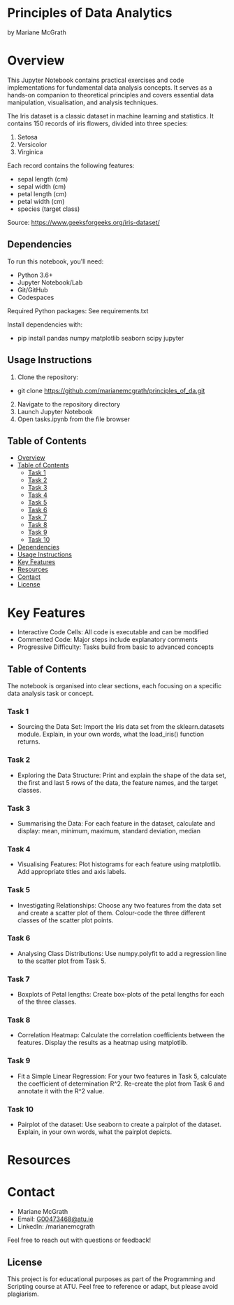 # Principles of Data Analytics

by Mariane McGrath
# Overview
This Jupyter Notebook contains practical exercises and code implementations for fundamental data analysis concepts. It serves as a hands-on companion to theoretical principles and covers essential data manipulation, visualisation, and analysis techniques.

The Iris dataset is a classic dataset in machine learning and statistics. It contains 150 records of iris flowers, divided into three species:
1. Setosa
2. Versicolor
3. Virginica

Each record contains the following features:
 - sepal length (cm)
 - sepal width (cm)
 - petal length (cm)
 - petal width (cm)
 - species (target class)
   
Source: https://www.geeksforgeeks.org/iris-dataset/

## Dependencies
To run this notebook, you'll need:
 - Python 3.6+
 - Jupyter Notebook/Lab
 - Git/GitHub
 - Codespaces

Required Python packages: See requirements.txt

Install dependencies with:
 - pip install pandas numpy matplotlib seaborn scipy jupyter

## Usage Instructions
1. Clone the repository:
 - git clone https://github.com/marianemcgrath/principles_of_da.git
2. Navigate to the repository directory
3. Launch Jupyter Notebook
4. Open tasks.ipynb from the file browser

## Table of Contents
- [Overview](#overview)
- [Table of Contents](#table-of-contents)
  - [Task 1](#task-1)
  - [Task 2](#task-2)
  - [Task 3](#task-3)
  - [Task 4](#task-4)
  - [Task 5](#task-5)
  - [Task 6](#task-6)
  - [Task 7](#task-7)
  - [Task 8](#task-8)
  - [Task 9](#task-9)
  - [Task 10](#task-10)
- [Dependencies](#dependencies)
- [Usage Instructions](#usage-instructions)
- [Key Features](#key-features)
- [Resources](#resources)
- [Contact](#contact)
- [License](#license)

# Key Features
 - Interactive Code Cells: All code is executable and can be modified
 - Commented Code: Major steps include explanatory comments
 - Progressive Difficulty: Tasks build from basic to advanced concepts

## Table of Contents
The notebook is organised into clear sections, each focusing on a specific data analysis task or concept.

### Task 1
- Sourcing the Data Set: Import the Iris data set from the sklearn.datasets module. Explain, in your own words, what the load_iris() function returns.
### Task 2
- Exploring the Data Structure: Print and explain the shape of the data set, the first and last 5 rows of the data, the feature names, and the target classes.
### Task 3
- Summarising the Data: For each feature in the dataset, calculate and display: mean, minimum, maximum, standard deviation, median
### Task 4
- Visualising Features: Plot histograms for each feature using matplotlib. Add appropriate titles and axis labels.
### Task 5
- Investigating Relationships: Choose any two features from the data set and create a scatter plot of them. Colour-code the three different classes of the scatter plot points.
### Task 6
- Analysing Class Distributions: Use numpy.polyfit to add a regression line to the scatter plot from Task 5.
### Task 7
- Boxplots of Petal lengths: Create box-plots of the petal lengths for each of the three classes.
### Task 8
- Correlation Heatmap: Calculate the correlation coefficients between the features. Display the results as a heatmap using matplotlib.
### Task 9
 - Fit a Simple Linear Regression: For your two features in Task 5, calculate the coefficient of determination R^2. Re-create the plot from Task 6 and annotate it with the R^2 value.
### Task 10
- Pairplot of the dataset: Use seaborn to create a pairplot of the dataset. Explain, in your own words, what the pairplot depicts.

# Resources



# Contact
 - Mariane McGrath
 - Email: G00473468@atu.ie
 - LinkedIn: /marianemcgrath
   
Feel free to reach out with questions or feedback!

## License 
This project is for educational purposes as part of the Programming and Scripting course at ATU. Feel free to reference or adapt, but please avoid plagiarism.
